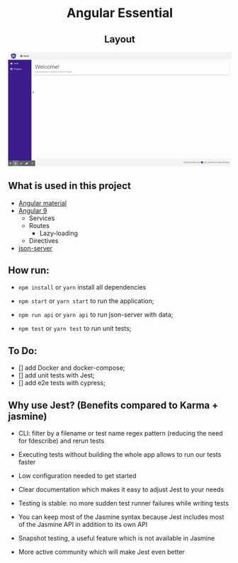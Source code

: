 <h1  align="center">Angular Essential</h1>

<h2 align="center">Layout</h2>
<p align="center">
<img  src="./demo/layout-demo.gif"  alt="project demo">
</p>

## What is used in this project
- [Angular material](https://material.angular.io/)
- [Angular 9](https://angular.io/)
	- Services
	- Routes
		- Lazy-loading
	- Directives
- [json-server](https://github.com/typicode/json-server) 
  

## How run:
-  `npm install` or `yarn` install all dependencies

- `npm start`  or `yarn start` to run the application;

- `npm run api` or `yarn api` to run json-server with data;

- `npm test` or `yarn test` to run unit tests;

## To Do:

- [] add Docker and docker-compose;
- [] add unit tests with Jest;
- [] add e2e tests with cypress;

## Why use Jest? (Benefits compared to Karma + jasmine)

- CLI: filter by a filename or test name regex pattern (reducing the need for fdescribe) and rerun tests

- Executing tests without building the whole app allows to run our tests faster

- Low configuration needed to get started

- Clear documentation which makes it easy to adjust Jest to your needs

- Testing is stable: no more sudden test runner failures while writing tests

- You can keep most of the Jasmine syntax because Jest includes most of the Jasmine API in addition to its own API

- Snapshot testing, a useful feature which is not available in Jasmine

- More active community which will make Jest even better
